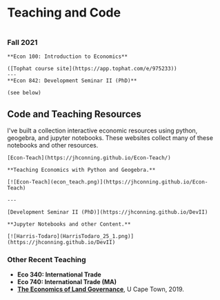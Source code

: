 # Teaching and Code

```{tableofcontents}
```
 
 ### Fall 2021
 
````{panels}
**Econ 100: Introduction to Economics**

([Tophat course site](https://app.tophat.com/e/975233))
---
**Econ 842: Development Seminar II (PhD)**

(see below)
````



## Code and Teaching Resources 

I've built a collection interactive economic resources using python, geogebra, and jupyter notebooks.  These websites collect many of these notebooks and other resources.

````{panels}
[Econ-Teach](https://jhconning.github.io/Econ-Teach/)  

**Teaching Economics with Python and Geogebra.**

[![Econ-Teach](econ_teach.png)](https://jhconning.github.io/Econ-Teach) 

---

[Development Seminar II (PhD)](https://jhconning.github.io/DevII) 

**Jupyter Notebooks and other Content.**

[![Harris-Todaro](HarrisTodaro_25_1.png)](https://jhconning.github.io/DevII) 

````

### Other Recent Teaching

- **Eco 340: International Trade**
- **Eco 740: International Trade (MA)**
- **[The Economics of Land Governance](https://github.com/jhconning/land_uct_2019)**, U Cape Town, 2019.




